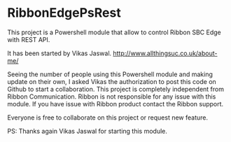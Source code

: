 # RibbonEdgePsRest
This project is a Powershell module that allow to control Ribbon SBC Edge with REST API.

It has been started by Vikas Jaswal. http://www.allthingsuc.co.uk/about-me/

Seeing the number of people using this Powershell module and making update on their own, I asked Vikas the authorization to post this code on Github to start a collaboration.
This project is completely independent from Ribbon Communication. Ribbon is not responsible for any issue with this module. If you have issue with Ribbon product contact the Ribbon support.

Everyone is free to collaborate on this project or request new feature.

PS: Thanks again Vikas Jaswal for starting this module.
